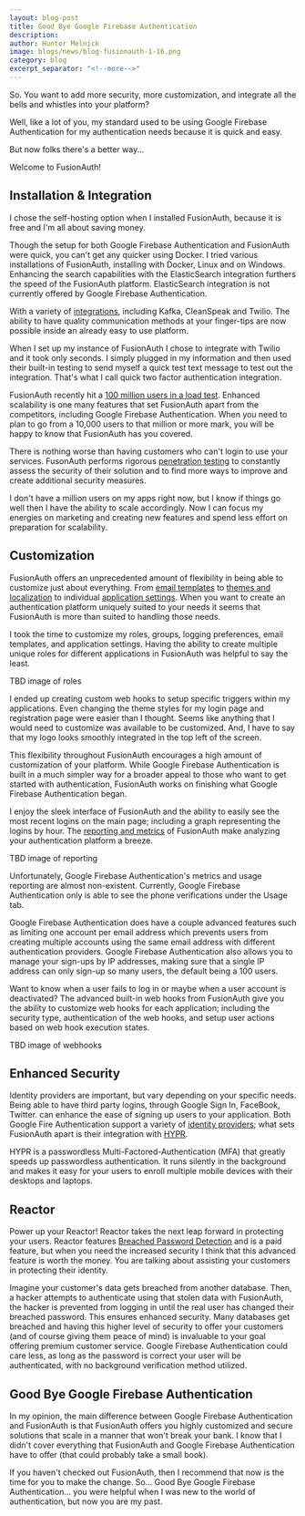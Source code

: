 ```yaml
---
layout: blog-post
title: Good Bye Google Firebase Authentication
description: 
author: Hunter Melnick
image: blogs/news/blog-fusionauth-1-16.png
category: blog
excerpt_separator: "<!--more-->"
---
```


So. You want to add more security, more customization, and integrate all the bells
and whistles into your platform?

Well, like a lot of you, my standard used to be using Google Firebase Authentication for my
authentication needs because it is quick and easy.

But now folks there's a better way...

<!--more-->

Welcome to FusionAuth!

## Installation & Integration

I chose the self-hosting option when I installed FusionAuth, because it is free and
I'm all about saving money. 

Though the setup for both Google Firebase Authentication and FusionAuth were quick, you can't
get any quicker using Docker. I tried various installations
of FusionAuth, installing with Docker, Linux and on Windows. Enhancing the
search capabilities with the ElasticSearch integration furthers the speed of the
FusionAuth platform. ElasticSearch integration is not currently offered by Google
Firebase Authentication.

With a variety of [integrations](/docs/v1/tech/integrations/), including Kafka, CleanSpeak and Twilio. The
ability to have quality communication methods at your finger-tips are now possible
inside an already easy to use platform.

When I set up my instance of FusionAuth I chose to integrate with Twilio and it
took only seconds. I simply plugged in my information and then used their built-in
testing to send myself a quick test text message to test out the integration. That's
what I call quick two factor authentication integration.

FusionAuth recently hit a [100 million users in a load test](/blog/2019/02/26/got-users-100-million). Enhanced scalability is one
many features that set FusionAuth apart from the competitors, including Google
Firebase Authentication. When you need to plan to go from a 10,000 users to that million or more mark,
you will be happy to know that FusionAuth has you covered.

There is nothing worse than having customers who can't login to use your services.
FusonAuth performs rigorous [penetration testing](/features/security-data-compliance) to constantly assess the security
of their solution and to find more ways to improve and create additional security
measures. 

I don't have a million users on my apps right now, but I know if things
go well then I have the ability to scale accordingly. Now I can focus my energies
on marketing and creating new features and spend less effort on preparation for
scalability.

## Customization

FusionAuth offers an unprecedented amount of flexibility in being able to
customize just about everything. From [email templates](/docs/v1/tech/email-templates/) to [themes and localization](/docs/v1/tech/themes/) to
individual [application settings](/docs/v1/tech/core-concepts/applications). When you want to create an authentication platform
uniquely suited to your needs it seems that FusionAuth is more than suited to
handling those needs. 

I took the time to customize my roles, groups, logging
preferences, email templates, and application settings. Having the ability to create
multiple unique roles for different applications in FusionAuth was helpful to say
the least. 

TBD image of roles

I ended up creating custom web hooks to setup specific triggers within
my applications. Even changing the theme styles for my login page and registration
page were easier than I thought. Seems like anything that I would need to
customize was available to be customized. And, I have to say that my logo
looks smoothly integrated in the top left of the screen.

This flexibility throughout FusionAuth encourages a high amount of customization
of your platform. While Google Firebase Authentication is built in a much simpler way for a
broader appeal to those who want to get started with authentication, FusionAuth
works on finishing what Google Firebase Authentication began.

I enjoy the sleek interface of FusionAuth and the ability to easily see the most
recent logins on the main page; including a graph representing the logins by hour.
The [reporting and metrics](/docs/v1/tech/apis/reports) of FusionAuth make analyzing your authentication
platform a breeze. 

TBD image of reporting

Unfortunately, Google Firebase Authentication's metrics and usage reporting
are almost non-existent. Currently, Google Firebase Authentication only is able to see the phone
verifications under the Usage tab.

Google Firebase Authentication does have a couple advanced features such as limiting one
account per email address which prevents users from creating multiple accounts
using the same email address with different authentication providers. Google Firebase
Authentication also allows you to manage your sign-ups by IP addresses, making sure that a
single IP address can only sign-up so many users, the default being a 100 users.

Want to know when a user fails to log in or maybe when a user account is
deactivated? The advanced built-in web hooks from FusionAuth give you the
ability to customize web hooks for each application; including the security type,
authentication of the web hooks, and setup user actions based on web hook
execution states.

TBD image of webhooks

## Enhanced Security

Identity providers are important, but vary depending on your specific needs. Being
able to have third party logins, through Google Sign In, FaceBook, Twitter.
can enhance the ease of signing up users to your application. Both Google Fire
Authentication support a variety of [identity providers](/docs/v1/tech/identity-providers/); what sets FusionAuth apart is
their integration with [HYPR](/docs/v1/tech/identity-providers/hypr).

HYPR is a passwordless Multi-Factored-Authentication (MFA) that greatly speeds
up passwordless authentication. It runs silently in the background and makes it
easy for your users to enroll multiple mobile devices with their desktops and
laptops.

## Reactor

Power up your Reactor! Reactor takes the next leap forward in protecting your
users. Reactor features [Breached Password Detection](/docs/v1/tech/reactor#breached-password-detection) and is a paid feature, but
when you need the increased security I think that this advanced feature is worth the
money. You are talking about assisting your customers in protecting their identity.

Imagine your customer's data gets breached from another database. Then, a hacker
attempts to authenticate using that stolen data with FusionAuth, the hacker is
prevented from logging in until the real user has changed their breached password.
This ensures enhanced security. Many databases get breached and having this
higher level of security to offer your customers (and of course giving them peace
of mind) is invaluable to your goal offering premium customer service. Google
Firebase Authentication could care less, as long as the password is correct your user will be
authenticated, with no background verification method utilized. 

## Good Bye Google Firebase Authentication

In my opinion, the main difference between Google Firebase Authentication and FusionAuth is
that FusionAuth offers you highly customized and secure solutions that scale in a
manner that won't break your bank. I know that I didn't cover everything that
FusionAuth and Google Firebase Authentication have to offer (that could probably take a small book). 

If you haven't checked out FusionAuth, then I recommend that now is the time for you to
make the change. So... Good Bye Google Firebase Authentication... you were helpful when I
was new to the world of authentication, but now you are my past.

